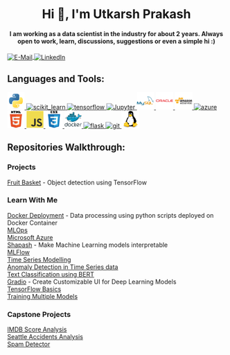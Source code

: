 <h1 align="center">Hi 👋, I'm Utkarsh Prakash</h1>
<h4 align="center">I am working as a data scientist in the industry for about 2 years. Always open to work, learn, discussions, suggestions or even a simple hi :) </h4>
<a href="mailto:utkarshprakash008@gmail.com"> <img src="https://www.vectorlogo.zone/logos/gmail/gmail-ar21.svg" alt="E-Mail" width="100" length="60" align="center"/> </a>
<a href="https://www.linkedin.com/in/utkarshprakash2911/"> <img src="https://upload.wikimedia.org/wikipedia/commons/0/01/LinkedIn_Logo.svg" alt="LinkedIn" width="100" length="60" align="center"/> </a>

<h2 align="left">Languages and Tools:</h2>
<p align="left"> 
  <a href="https://www.python.org" target="_blank"> <img src="https://raw.githubusercontent.com/devicons/devicon/master/icons/python/python-original.svg" alt="python" width="40" height="40"/> </a> 
  <a href="https://scikit-learn.org/" target="_blank"> <img src="https://upload.wikimedia.org/wikipedia/commons/0/05/Scikit_learn_logo_small.svg" alt="scikit_learn" width="40" height="40"/> </a> 
  <a href="https://www.tensorflow.org" target="_blank"> <img src="https://www.vectorlogo.zone/logos/tensorflow/tensorflow-icon.svg" alt="tensorflow" width="40" height="40"/> </a> 
  <a href="https://jupyter.org/" target="_blank"> <img src="https://www.vectorlogo.zone/logos/jupyter/jupyter-icon.svg" alt="Jupyter" width="40" height="40"/> </a>
  <a href="https://www.mysql.com/" target="_blank"> <img src="https://raw.githubusercontent.com/devicons/devicon/master/icons/mysql/mysql-original-wordmark.svg" alt="mysql" width="40" height="40"/> </a> 
  <a href="https://www.oracle.com/" target="_blank"> <img src="https://raw.githubusercontent.com/devicons/devicon/master/icons/oracle/oracle-original.svg" alt="oracle" width="40" height="40"/> </a>
  <a href="https://aws.amazon.com" target="_blank"> <img src="https://raw.githubusercontent.com/devicons/devicon/master/icons/amazonwebservices/amazonwebservices-original-wordmark.svg" alt="aws" width="40" height="40"/> </a> 
  <a href="https://azure.microsoft.com/en-in/" target="_blank"> <img src="https://www.vectorlogo.zone/logos/microsoft_azure/microsoft_azure-icon.svg" alt="azure" width="40" height="40"/> </a> 
  <a href="https://www.w3.org/html/" target="_blank"> <img src="https://raw.githubusercontent.com/devicons/devicon/master/icons/html5/html5-original-wordmark.svg" alt="html5" width="40" height="40"/> </a> 
  <a href="https://developer.mozilla.org/en-US/docs/Web/JavaScript" target="_blank"> <img src="https://raw.githubusercontent.com/devicons/devicon/master/icons/javascript/javascript-original.svg" alt="javascript" width="40" height="40"/> </a> 
  <a href="https://www.w3schools.com/css/" target="_blank"> <img src="https://raw.githubusercontent.com/devicons/devicon/master/icons/css3/css3-original-wordmark.svg" alt="css3" width="40" height="40"/> </a> 
  <a href="https://www.docker.com/" target="_blank"> <img src="https://raw.githubusercontent.com/devicons/devicon/master/icons/docker/docker-original-wordmark.svg" alt="docker" width="40" height="40"/> </a> 
  <a href="https://flask.palletsprojects.com/" target="_blank"> <img src="https://www.vectorlogo.zone/logos/pocoo_flask/pocoo_flask-icon.svg" alt="flask" width="40" height="40"/> </a> 
  <a href="https://git-scm.com/" target="_blank"> <img src="https://www.vectorlogo.zone/logos/git-scm/git-scm-icon.svg" alt="git" width="40" height="40"/> </a> 
  <a href="https://www.linux.org/" target="_blank"> <img src="https://raw.githubusercontent.com/devicons/devicon/master/icons/linux/linux-original.svg" alt="linux" width="40" height="40"/> </a> </p>

<h2 align="left">Repositories Walkthrough:</h2>
<h3 align="left">Projects</h3>
<a href="https://github.com/utkarsh-prakash/Classic-Fruit-Object-Detection" target="_blank">Fruit Basket</a> - Object detection using TensorFlow<br>

<h3 align="left">Learn With Me</h3>
<a href="https://github.com/utkarsh-prakash/Docker-Python-Script" target="_blank">Docker Deployment</a> - Data processing using python scripts deployed on Docker Container<br>
<a href="https://github.com/utkarsh-prakash/MLOps-simple-start" target="_blank">MLOps</a><br>
<a href="https://github.com/utkarsh-prakash/Azure_AI" target="_blank">Microsoft Azure</a><br>
<a href="https://github.com/utkarsh-prakash/shapash" target="_blank">Shapash</a> - Make Machine Learning models interpretable<br>
<a href="https://github.com/utkarsh-prakash/MLFlow" target="_blank">MLFlow</a><br>
<a href="https://github.com/utkarsh-prakash/Time-Series-Modelling" target="_blank">Time Series Modelling</a><br>
<a href="https://github.com/utkarsh-prakash/Anamoly-Detection" target="_blank">Anomaly Detection in Time Series data</a><br>
<a href="https://github.com/utkarsh-prakash/Text-Classification-Using-BERT" target="_blank">Text Classification using BERT</a><br>
<a href="https://github.com/utkarsh-prakash/Gradio" target="_blank">Gradio</a> - Create Customizable UI for Deep Learning Models<br>
<a href="https://github.com/utkarsh-prakash/Tensorflow-Developer" target="_blank">TensorFlow Basics</a><br>
<a href="https://github.com/utkarsh-prakash/Google-Colab-Notebooks/blob/main/Multi_Model_Training.ipynb" target="_blank">Training Multiple Models</a><br>

<h3 align="left">Capstone Projects</h3>
<a href="https://github.com/utkarsh-prakash/IMDB-Analysis" target="_blank">IMDB Score Analysis</a><br>
<a href="https://github.com/utkarsh-prakash/Seatle-Accidents" target="_blank">Seattle Accidents Analysis</a><br>
<a href="https://github.com/utkarsh-prakash/Spam-Detector" target="_blank">Spam Detector</a><br>
